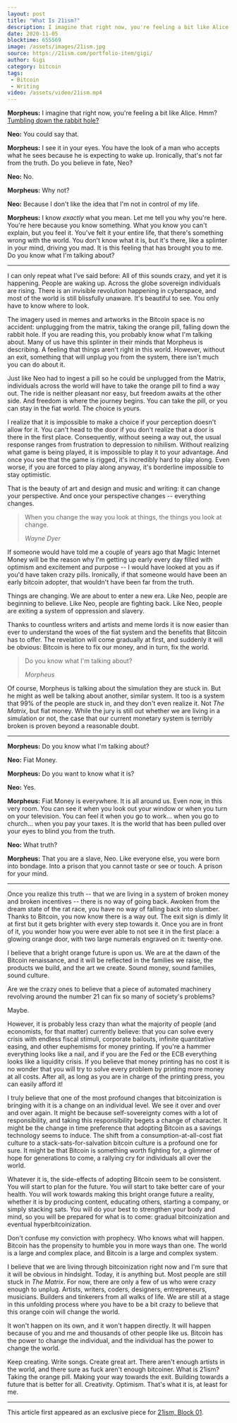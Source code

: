 ```yaml
---
layout: post
title: "What Is 21ism?"
description: I imagine that right now, you're feeling a bit like Alice. Hmm?
date: 2020-11-05
blocktime: 655569
image: /assets/images/21ism.jpg
source: https://21ism.com/portfolio-item/gigi/
author: Gigi
category: bitcoin
tags:
 - Bitcoin
 - Writing
video: /assets/video/21ism.mp4
---
```


**Morpheus:**
I imagine that right now, you\'re feeling a bit like Alice. Hmm?
[Tumbling down the rabbit hole?](https://21lessons.com)

**Neo:**
You could say that.

**Morpheus:**
I see it in your eyes. You have the look of a man who accepts what he sees
because he is expecting to wake up. Ironically, that\'s not far from the truth.
Do you believe in fate, Neo?

**Neo:**
No.

**Morpheus:**
Why not?

**Neo:**
Because I don\'t like the idea that I\'m not in control of my life.

**Morpheus:**
I know *exactly* what you mean. Let me tell you why you\'re here.
You\'re here because you know something. What you know you can\'t
explain, but you feel it. You\'ve felt it your entire life, that
there\'s something wrong with the world. You don\'t know what it is, but
it\'s there, like a splinter in your mind, driving you mad. It is this
feeling that has brought you to me. Do you know what I\'m talking
about?

---

I can only repeat what I've said before: All of this sounds crazy, and
yet it is happening. People are waking up. Across the globe sovereign
individuals are rising. There is an invisible revolution happening in
cyberspace, and most of the world is still blissfully unaware. It's
beautiful to see. You only have to know where to look.

The imagery used in memes and artworks in the Bitcoin space is no
accident: unplugging from the matrix, taking the orange pill, falling
down the rabbit hole. If you are reading this, you probably know what
I'm talking about. Many of us have this splinter in their minds that
Morpheus is describing. A feeling that things aren't right in this
world. However, without an exit, something that will unplug you from the
system, there isn't much you can do about it.

Just like Neo had to ingest a pill so he could be unplugged from the
Matrix, individuals across the world will have to take the orange pill
to find a way out. The ride is neither pleasant nor easy, but freedom
awaits at the other side. And freedom is where the journey begins. You
can take the pill, or you can stay in the fiat world. The choice is
yours.

I realize that it is impossible to make a choice if your perception
doesn't allow for it. You can't head to the door if you don't realize
that a door is there in the first place. Consequently, without seeing a
way out, the usual response ranges from frustration to depression to
nihilism. Without realizing what game is being played, it is impossible
to play it to your advantage. And once you see that the game is rigged,
it's incredibly hard to play along. Even worse, if you are forced to
play along anyway, it's borderline impossible to stay optimistic.

That is the beauty of art and design and music and writing: it can
change your perspective. And once your perspective changes -- everything
changes.

> When you change the way you look at things, the things you look at
> change.
>
> <cite>Wayne Dyer</cite>

If someone would have told me a couple of years ago that Magic Internet
Money will be the reason why I'm getting up early every day filled with
optimism and excitement and purpose -- I would have looked at you as if
you'd have taken crazy pills. Ironically, if that someone would have
been an early bitcoin adopter, that wouldn't have been far from the
truth.

Things are changing. We are about to enter a new era. Like Neo, people
are beginning to believe. Like Neo, people are fighting back. Like Neo,
people are exiting a system of oppression and slavery.

Thanks to countless writers and artists and meme lords it is now easier
than ever to understand the woes of the fiat system and the benefits
that Bitcoin has to offer. The revelation will come gradually at first,
and suddenly it will be obvious: Bitcoin is here to fix our money, and
in turn, fix the world.

> Do you know what I'm talking about?
>
> <cite>Morpheus</cite>

Of course, Morpheus is talking about the simulation they are stuck in.
But he might as well be talking about another, similar system. It too is
a system that 99% of the people are stuck in, and they don't even
realize it. Not *The Matrix*, but fiat money. While the jury is still out
whether we are living in a simulation or not, the case that our current
monetary system is terribly broken is proven beyond a reasonable doubt.

---

**Morpheus:**
Do you know what I\'m talking about?

**Neo:**
Fiat Money.

**Morpheus:**
Do you want to know what it is?

**Neo:**
Yes.

**Morpheus:**
Fiat Money is everywhere. It is all around us. Even now, in this very
room. You can see it when you look out your window or when you turn on
your television. You can feel it when you go to work\... when you go to
church\... when you pay your taxes. It is the world that has been pulled
over your eyes to blind you from the truth.

**Neo:**
What truth?

**Morpheus:**
That you are a slave, Neo. Like everyone else, you were born into
bondage. Into a prison that you cannot taste or see or touch. A prison
for your mind.

---

Once you realize this truth -- that we are living in a system of broken
money and broken incentives -- there is no way of going back. Awoken
from the dream state of the rat race, you have no way of falling back
into slumber. Thanks to Bitcoin, you now know there is a way out. The
exit sign is dimly lit at first but it gets brighter with every step
towards it. Once you are in front of it, you wonder how you were ever
able to not see it in the first place: a glowing orange door, with two
large numerals engraved on it: twenty-one.

I believe that a bright orange future is upon us. We are at the dawn of
the Bitcoin renaissance, and it will be reflected in the families we
raise, the products we build, and the art we create. Sound money, sound
families, sound culture.

Are we the crazy ones to believe that a piece of automated machinery
revolving around the number 21 can fix so many of society's problems?

Maybe.

However, it is probably less crazy than what the majority of people (and
economists, for that matter) currently believe: that you can solve every
crisis with endless fiscal stimuli, corporate bailouts, infinite
quantitative easing, and other euphemisms for money printing. If you're
a hammer everything looks like a nail, and if you are the Fed or the ECB
everything looks like a liquidity crisis. If you believe that money
printing has no cost it is no wonder that you will try to solve every
problem by printing more money at all costs. After all, as long as you
are in charge of the printing press, you can easily afford it!

I truly believe that one of the most profound changes that
bitcoinization is bringing with it is a change on an individual level.
We see it over and over and over again. It might be because
self-sovereignty comes with a lot of responsibility, and taking this
responsibility begets a change of character. It might be the change in
time preference that adopting Bitcoin as a savings technology seems to
induce. The shift from a consumption-at-all-cost fiat culture to a
stack-sats-for-salvation bitcoin culture is a profound one for sure. It
might be that Bitcoin is something worth fighting for, a glimmer of hope
for generations to come, a rallying cry for individuals all over the
world.

Whatever it is, the side-effects of adopting Bitcoin seem to be
consistent. You will start to plan for the future. You will start to
take better care of your health. You will work towards making this
bright orange future a reality, whether it is by producing content,
educating others, starting a company, or simply stacking sats. You will
do your best to strengthen your body and mind, so you will be prepared
for what is to come: gradual bitcoinization and eventual
hyperbitcoinization.

Don't confuse my conviction with prophecy. Who knows what will happen.
Bitcoin has the propensity to humble you in more ways than one. The
world is a large and complex place, and Bitcoin is a large and complex
system.

I believe that we are living through bitcoinization right now and I'm
sure that it will be obvious in hindsight. Today, it is anything but.
Most people are still stuck in *The Matrix*. For now, there are only a few
of us who were crazy enough to unplug. Artists, writers, coders,
designers, entrepreneurs, musicians. Builders and tinkerers from all
walks of life. We are still at a stage in this unfolding process where
you have to be a bit crazy to believe that this orange coin will change
the world.

It won't happen on its own, and it won't happen directly. It will happen
because of you and me and thousands of other people like us. Bitcoin has
the power to change the individual, and the individual has the power to
change the world.

Keep creating. Write songs. Create great art. There aren't enough
artists in the world, and there sure as fuck aren't enough bitcoiner.
What is 21ism? Taking the orange pill. Making your way towards the exit.
Building towards a future that is better for all. Creativity. Optimism.
That's what it is, at least for me.

---

This article first appeared as an exclusive piece for
[21ism, Block 01](https://21ism.com/portfolio-item/gigi/).
